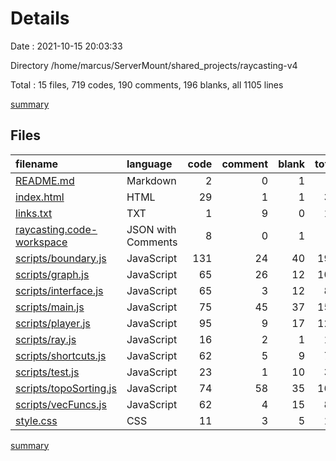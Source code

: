 # Details

Date : 2021-10-15 20:03:33

Directory /home/marcus/ServerMount/shared_projects/raycasting-v4

Total : 15 files,  719 codes, 190 comments, 196 blanks, all 1105 lines

[summary](results.md)

## Files
| filename | language | code | comment | blank | total |
| :--- | :--- | ---: | ---: | ---: | ---: |
| [README.md](/README.md) | Markdown | 2 | 0 | 1 | 3 |
| [index.html](/index.html) | HTML | 29 | 1 | 1 | 31 |
| [links.txt](/links.txt) | TXT | 1 | 9 | 0 | 10 |
| [raycasting.code-workspace](/raycasting.code-workspace) | JSON with Comments | 8 | 0 | 1 | 9 |
| [scripts/boundary.js](/scripts/boundary.js) | JavaScript | 131 | 24 | 40 | 195 |
| [scripts/graph.js](/scripts/graph.js) | JavaScript | 65 | 26 | 12 | 103 |
| [scripts/interface.js](/scripts/interface.js) | JavaScript | 65 | 3 | 12 | 80 |
| [scripts/main.js](/scripts/main.js) | JavaScript | 75 | 45 | 37 | 157 |
| [scripts/player.js](/scripts/player.js) | JavaScript | 95 | 9 | 17 | 121 |
| [scripts/ray.js](/scripts/ray.js) | JavaScript | 16 | 2 | 1 | 19 |
| [scripts/shortcuts.js](/scripts/shortcuts.js) | JavaScript | 62 | 5 | 9 | 76 |
| [scripts/test.js](/scripts/test.js) | JavaScript | 23 | 1 | 10 | 34 |
| [scripts/topoSorting.js](/scripts/topoSorting.js) | JavaScript | 74 | 58 | 35 | 167 |
| [scripts/vecFuncs.js](/scripts/vecFuncs.js) | JavaScript | 62 | 4 | 15 | 81 |
| [style.css](/style.css) | CSS | 11 | 3 | 5 | 19 |

[summary](results.md)